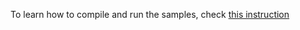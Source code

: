 
To learn how to compile and run the samples, check [this instruction](https://github.com/hamidrezafahimi/instructor_archive/blob/main/cpp/run-cpp-program.md)
